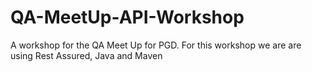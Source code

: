 # QA-MeetUp-API-Workshop
A workshop for the QA Meet Up for PGD. For this workshop we are are using Rest Assured, Java and Maven 
